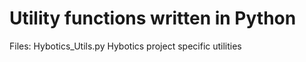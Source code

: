 Utility functions written in Python
===================================

Files:
	Hybotics_Utils.py			Hybotics project specific utilities
